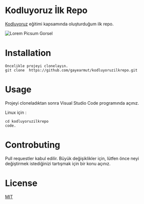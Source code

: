 # Kodluyoruz İlk Repo

[Kodluyoruz](https://kodluyoruz.org/tr/kodluyoruz/) eğitimi kapsamında oluşturduğum ilk repo.

![Lorem Picsum Gorsel](https://i.pinimg.com/564x/23/54/b6/2354b6f009935cf767b285f0bcebe35f.jpg)

# Installation

```
Öncelikle projeyi clonelayın.
git clone  https://github.com/gayearmut/kodluyoruzilkrepo.git
```

# Usage

Projeyi cloneladıktan sonra Visual Studio Code programında açınız.

Linux için :

```
cd kodluyoruzilkrepo
code.
```

# Controbuting

Pull requestler kabul edilir. Büyük değişiklikler için, lütfen önce neyi değiştirmek istediğinizi tartışmak için bir konu açınız.

# License

[MIT](https://choosealicense.com/licenses/mit/)
